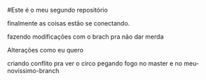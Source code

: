 #Este é o meu segundo repositório

finalmente as coisas estão se conectando.

fazendo modificações com o brach pra não dar merda

Alterações como eu quero


criando conflito pra ver o circo pegando fogo no master e no meu-novissimo-branch
